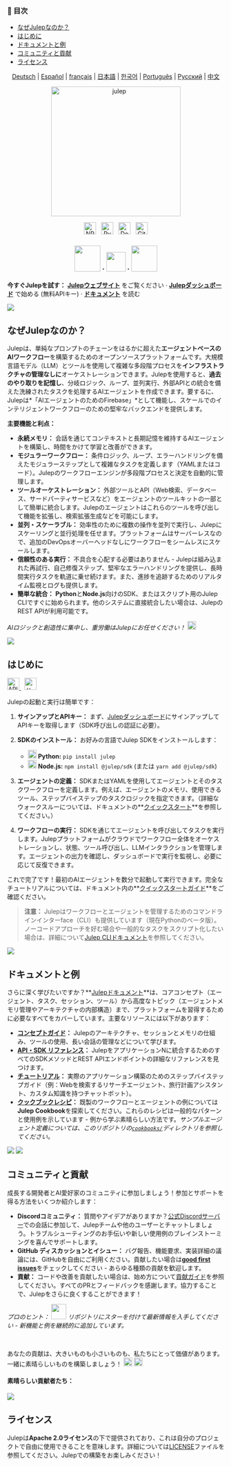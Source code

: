<!-- START doctoc generated TOC please keep comment here to allow auto update -->
<!-- DON'T EDIT THIS SECTION, INSTEAD RE-RUN doctoc TO UPDATE -->
<h3>📖 目次</h3>

- [なぜJulepなのか？](#なぜjulepなのか)
- [はじめに](#はじめに)
- [ドキュメントと例](#ドキュメントと例)
- [コミュニティと貢献](#コミュニティと貢献)
- [ライセンス](#ライセンス)

<!-- END doctoc generated TOC please keep comment here to allow auto update -->

<sup><div align="center">
  <!-- Keep these links. Translations will automatically update with the README. -->
  [Deutsch](https://www.readme-i18n.com/julep-ai/julep?lang=de) | 
  [Español](https://www.readme-i18n.com/julep-ai/julep?lang=es) | 
  [français](https://www.readme-i18n.com/julep-ai/julep?lang=fr) | 
  [日本語](https://www.readme-i18n.com/julep-ai/julep?lang=ja) | 
  [한국어](https://www.readme-i18n.com/julep-ai/julep?lang=ko) | 
  [Português](https://www.readme-i18n.com/julep-ai/julep?lang=pt) | 
  [Русский](https://www.readme-i18n.com/julep-ai/julep?lang=ru) | 
  [中文](https://www.readme-i18n.com/julep-ai/julep?lang=zh)
</div></sup>

<div align="center" id="top">
<img src="https://socialify.git.ci/julep-ai/julep/image?description=1&descriptionEditable=Serverless%20AI%20Workflows%20for%20Data%20%26%20ML%20Teams&font=Source%20Code%20Pro&logo=https%3A%2F%2Fraw.githubusercontent.com%2Fjulep-ai%2Fjulep%2Fdev%2F.github%2Fjulep-logo.svg&owner=1&forks=1&pattern=Solid&stargazers=1&theme=Auto" alt="julep" height=300 />

<br>
  <p>
   <a href="https://www.npmjs.com/package/@julep/sdk"><img src="https://img.shields.io/npm/v/%40julep%2Fsdk?style=social&amp;logo=npm&amp;link=https%3A%2F%2Fwww.npmjs.com%2Fpackage%2F%40julep%2Fsdk" alt="NPM Version" height="28"></a>
    <span>&nbsp;</span>
    <a href="https://pypi.org/project/julep"><img src="https://img.shields.io/pypi/v/julep?style=social&amp;logo=python&amp;label=PyPI&amp;link=https%3A%2F%2Fpypi.org%2Fproject%2Fjulep" alt="PyPI - Version" height="28"></a>
    <span>&nbsp;</span>
    <a href="https://hub.docker.com/u/julepai"><img src="https://img.shields.io/docker/v/julepai/agents-api?sort=semver&amp;style=social&amp;logo=docker&amp;link=https%3A%2F%2Fhub.docker.com%2Fu%2Fjulepai" alt="Docker Image Version" height="28"></a>
    <span>&nbsp;</span>
    <a href="https://choosealicense.com/licenses/apache/"><img src="https://img.shields.io/github/license/julep-ai/julep" alt="GitHub License" height="28"></a>
  </p>
  
  <h3 align="center">
    <a href="https://discord.com/invite/JTSBGRZrzj" rel="dofollow"><img src="https://user-images.githubusercontent.com/74038190/235294015-47144047-25ab-417c-af1b-6746820a20ff.gif" width="60"></a>
    ·
    <a href="https://x.com/julep_ai" rel="dofollow"><img src="https://raw.githubusercontent.com/gist/IgnaceMaes/744cd9cf41ec6acf46fc8f4e9f370f86/raw/d16658c2945d30c8a953b35cb17dd7085111b46c/x-logo.svg" width="45"></a>
    ·
    <a href="https://www.linkedin.com/company/julep-ai" rel="dofollow"><img src="https://user-images.githubusercontent.com/74038190/235294012-0a55e343-37ad-4b0f-924f-c8431d9d2483.gif" width="60"></a>

  </h3>
  
  <!-- <h3>
    <a href="https://discord.com/invite/JTSBGRZrzj" rel="dofollow">Discord</a>
    ·
    <a href="https://x.com/julep_ai" rel="dofollow">𝕏</a>
    ·
    <a href="https://www.linkedin.com/company/julep-ai" rel="dofollow">LinkedIn</a>
  </h3> -->
</div>

**今すぐJulepを試す：** **[Julepウェブサイト](https://julep.ai)** をご覧ください · **[Julepダッシュボード](https://dashboard.julep.ai)** で始める (無料APIキー) · **[ドキュメント](https://docs.julep.ai/introduction/julep)** を読む

<img src="https://raw.githubusercontent.com/anasalatasiuni/gif/main/white-line.gif">

## なぜJulepなのか？

Julepは、単純なプロンプトのチェーンをはるかに超えた**エージェントベースのAIワークフロー**を構築するためのオープンソースプラットフォームです。大規模言語モデル（LLM）とツールを使用して複雑な多段階プロセスを**インフラストラクチャの管理なしに**オーケストレーションできます。Julepを使用すると、**過去のやり取りを記憶し**、分岐ロジック、ループ、並列実行、外部APIとの統合を備えた洗練されたタスクを処理するAIエージェントを作成できます。要するに、Julepは*「AIエージェントのためのFirebase」*として機能し、スケールでのインテリジェントワークフローのための堅牢なバックエンドを提供します。

**主要機能と利点：**

* **永続メモリ：** 会話を通じてコンテキストと長期記憶を維持するAIエージェントを構築し、時間をかけて学習と改善ができます。
* **モジュラーワークフロー：** 条件ロジック、ループ、エラーハンドリングを備えたモジュラーステップとして複雑なタスクを定義します（YAMLまたはコード）。Julepのワークフローエンジンが多段階プロセスと決定を自動的に管理します。
* **ツールオーケストレーション：** 外部ツールとAPI（Web検索、データベース、サードパーティサービスなど）をエージェントのツールキットの一部として簡単に統合します。Julepのエージェントはこれらのツールを呼び出して機能を拡張し、検索拡張生成などを可能にします。
* **並列・スケーラブル：** 効率性のために複数の操作を並列で実行し、Julepにスケーリングと並行処理を任せます。プラットフォームはサーバーレスなので、追加のDevOpsオーバーヘッドなしにワークフローをシームレスにスケールします。
* **信頼性のある実行：** 不具合を心配する必要はありません - Julepは組み込まれた再試行、自己修復ステップ、堅牢なエラーハンドリングを提供し、長時間実行タスクを軌道に乗せ続けます。また、進捗を追跡するためのリアルタイム監視とログも提供します。
* **簡単な統合：** **Python**と**Node.js**向けのSDK、またはスクリプト用のJulep CLIですぐに始められます。他のシステムに直接統合したい場合は、JulepのREST APIが利用可能です。

*AIロジックと創造性に集中し、重労働はJulepにお任せください！* <img src="https://github.com/Anmol-Baranwal/Cool-GIFs-For-GitHub/assets/74038190/2c0eef4b-7b75-42bd-9722-4bea97a2d532" width="20">

<img src="https://raw.githubusercontent.com/anasalatasiuni/gif/main/white-line.gif">

## はじめに
<p>
    <a href="https://dashboard.julep.ai">
      <img src="https://img.shields.io/badge/Get_API_Key-FF5733?style=logo=data:image/svg+xml;base64,PHN2ZyB4bWxucz0iaHR0cDovL3d3dy53My5vcmcvMjAwMC9zdmciIHZpZXdCb3g9IjAgMCAyNCAyNCIgZmlsbD0id2hpdGUiPjxwYXRoIGQ9Ik0xMiAxTDMgNXYxNGw5IDQgOS00VjVsLTktNHptMCAyLjh2MTYuNEw1IDE2LjJWNi44bDctMy4yem0yIDguMmwtMi0yLTIgMiAyIDIgMi0yeiIvPjwvc3ZnPg==" alt="APIキーを取得" height="28">
    </a>
    <span>&nbsp;</span>
    <a href="https://docs.julep.ai">
      <img src="https://img.shields.io/badge/Documentation-4B32C3?style=logo=gitbook&logoColor=white" alt="ドキュメント" height="28">
    </a>
  </p>
Julepの起動と実行は簡単です：

1. **サインアップとAPIキー：** まず、[Julepダッシュボード](https://dashboard.julep.ai)にサインアップしてAPIキーを取得します（SDK呼び出しの認証に必要）。
2. **SDKのインストール：** お好みの言語でJulep SDKをインストールします：

   * <img src="https://user-images.githubusercontent.com/74038190/212257472-08e52665-c503-4bd9-aa20-f5a4dae769b5.gif" width="20"> **Python:** `pip install julep`
   * <img src="https://user-images.githubusercontent.com/74038190/212257454-16e3712e-945a-4ca2-b238-408ad0bf87e6.gif" width="20"> **Node.js:** `npm install @julep/sdk` (または `yarn add @julep/sdk`)
3. **エージェントの定義：** SDKまたはYAMLを使用してエージェントとそのタスクワークフローを定義します。例えば、エージェントのメモリ、使用できるツール、ステップバイステップのタスクロジックを指定できます。（詳細なウォークスルーについては、ドキュメントの**[クイックスタート](https://docs.julep.ai/introduction/quick-start)**を参照してください。）
4. **ワークフローの実行：** SDKを通じてエージェントを呼び出してタスクを実行します。Julepプラットフォームがクラウドでワークフロー全体をオーケストレーションし、状態、ツール呼び出し、LLMインタラクションを管理します。エージェントの出力を確認し、ダッシュボードで実行を監視し、必要に応じて反復できます。

これで完了です！最初のAIエージェントを数分で起動して実行できます。完全なチュートリアルについては、ドキュメント内の**[クイックスタートガイド](https://docs.julep.ai/introduction/quick-start)**をご確認ください。

> **注意：** Julepはワークフローとエージェントを管理するためのコマンドラインインターface（CLI）も提供しています（現在Pythonのベータ版）。ノーコードアプローチを好む場合や一般的なタスクをスクリプト化したい場合は、詳細について[Julep CLIドキュメント](https://docs.julep.ai/responses/quickstart#cli-installation)を参照してください。

<img src="https://raw.githubusercontent.com/anasalatasiuni/gif/main/white-line.gif">

## ドキュメントと例


さらに深く学びたいですか？**[Julepドキュメント](https://docs.julep.ai)**は、コアコンセプト（エージェント、タスク、セッション、ツール）から高度なトピック（エージェントメモリ管理やアーキテクチャの内部構造）まで、プラットフォームを習得するために必要なすべてをカバーしています。主要なリソースには以下があります：

* **[コンセプトガイド](https://docs.julep.ai/concepts/)：** Julepのアーキテクチャ、セッションとメモリの仕組み、ツールの使用、長い会話の管理などについて学びます。
* **[API・SDK リファレンス](https://docs.julep.ai/api-reference/)：** JulepをアプリケーションNに統合するためのすべてのSDKメソッドとREST APIエンドポイントの詳細なリファレンスを見つけます。
* **[チュートリアル](https://docs.julep.ai/tutorials/)：** 実際のアプリケーション構築のためのステップバイステップガイド（例：Webを検索するリサーチエージェント、旅行計画アシスタント、カスタム知識を持つチャットボット）。
* **[クックブックレシピ](https://github.com/julep-ai/julep/tree/dev/cookbooks)：** 既製のワークフローとエージェントの例については**Julep Cookbook**を探索してください。これらのレシピは一般的なパターンと使用例を示しています - 例から学ぶ素晴らしい方法です。*サンプルエージェント定義については、このリポジトリの[`cookbooks/`](https://github.com/julep-ai/julep/tree/dev/cookbooks)ディレクトリを参照してください。*

<img src="https://raw.githubusercontent.com/anasalatasiuni/gif/main/white-line.gif">

<img src="https://raw.githubusercontent.com/anasalatasiuni/gif/main/white-line.gif">

## コミュニティと貢献

成長する開発者とAI愛好家のコミュニティに参加しましょう！参加とサポートを得る方法をいくつか紹介します：

* **Discordコミュニティ：** 質問やアイデアがありますか？[公式Discordサーバー](https://discord.gg/7H5peSN9QP)での会話に参加して、Julepチームや他のユーザーとチャットしましょう。トラブルシューティングのお手伝いや新しい使用例のブレインストーミングを喜んでサポートします。
* **GitHub ディスカッションとイシュー：** バグ報告、機能要求、実装詳細の議論には、GitHubを自由にご利用ください。貢献したい場合は[**good first issues**](https://github.com/julep-ai/julep/issues?q=is%3Aissue+is%3Aopen+label%3A%22good+first+issue%22)をチェックしてください - あらゆる種類の貢献を歓迎します。
* **貢献：** コードや改善を貢献したい場合は、始め方について[貢献ガイド](CONTRIBUTING.md)を参照してください。すべてのPRとフィードバックを感謝します。協力することで、Julepをさらに良くすることができます！

*プロのヒント： <img src="https://github.com/Anmol-Baranwal/Cool-GIFs-For-GitHub/assets/74038190/e379a33a-b428-4385-b44f-3da16e7bac9f" width="35"> リポジトリにスターを付けて最新情報を入手してください - 新機能と例を継続的に追加しています。*    

<br/>

あなたの貢献は、大きいものも小さいものも、私たちにとって価値があります。一緒に素晴らしいものを構築しましょう！    <img src="https://github.com/Anmol-Baranwal/Cool-GIFs-For-GitHub/assets/74038190/2c0eef4b-7b75-42bd-9722-4bea97a2d532" width="20">
 <img src="https://user-images.githubusercontent.com/74038190/216125640-2783ebd5-e63e-4ed1-b491-627a40b24850.png" width="20">

<h4>素晴らしい貢献者たち：</h4>

<a href="https://github.com/julep-ai/julep/graphs/contributors">
  <img src="https://contrib.rocks/image?repo=julep-ai/julep" />
</a>

<br/>

## ライセンス

Julepは**Apache 2.0ライセンス**の下で提供されており、これは自分のプロジェクトで自由に使用できることを意味します。詳細については[LICENSE](LICENSE)ファイルを参照してください。Julepでの構築をお楽しみください！